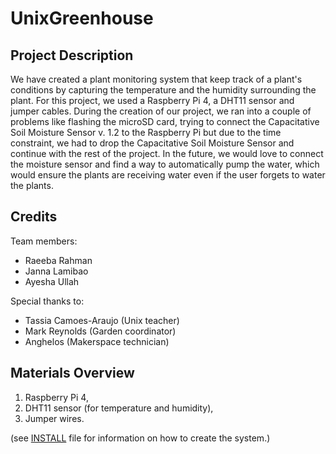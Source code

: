# UnixGreenhouse

## Project Description
We have created a plant monitoring system that keep track of a plant's conditions by capturing the temperature 
and the humidity surrounding the plant. For this project, we used a Raspberry Pi 4, a DHT11 sensor and jumper cables. 
During the creation of our project, we ran into a couple of problems like flashing the microSD card, trying to connect 
the Capacitative Soil Moisture Sensor v. 1.2 to the Raspberry Pi but due to the time constraint, we had to drop
the Capacitative Soil Moisture Sensor and continue with the rest of the project. In the future, we would love to connect the 
moisture sensor and find a way to automatically pump the water, which would ensure the plants are receiving water even if 
the user forgets to water the plants.

## Credits
Team members: 
- Raeeba Rahman
- Janna Lamibao
- Ayesha Ullah

Special thanks to:
- Tassia Camoes-Araujo (Unix teacher)
- Mark Reynolds (Garden coordinator)
- Anghelos (Makerspace technician)

## Materials Overview
1. Raspberry Pi 4,
2. DHT11 sensor (for temperature and humidity),
3. Jumper wires.
   
(see [INSTALL](INSTALL.md) file for information on how to create the system.) 
